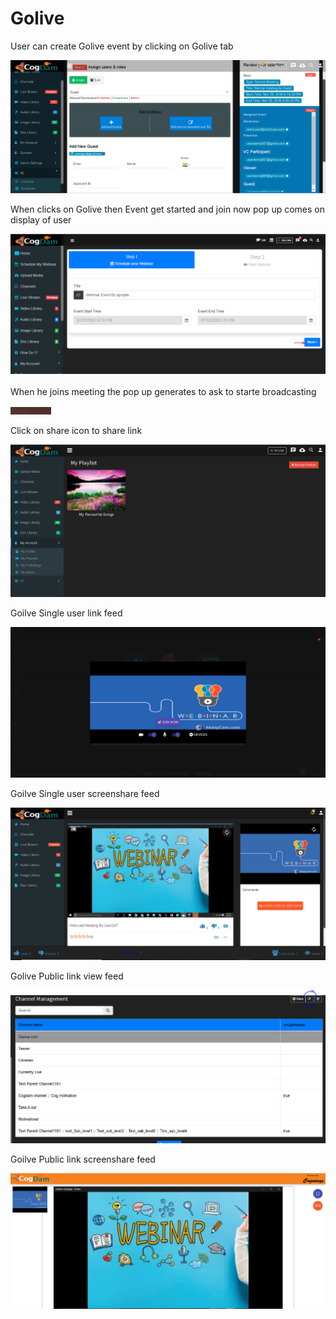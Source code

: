 # Golive

User can create Golive event by clicking on Golive tab 

![](.gitbook/assets/image%20%2859%29.png)

When clicks on Golive then Event get started and join now pop up comes on display of user

![](.gitbook/assets/image%20%28292%29.png)

When he joins meeting the pop up generates to ask to starte broadcasting 

![](.gitbook/assets/image%20%2853%29.png)

Click on share icon to share  link

![](.gitbook/assets/image%20%2821%29.png)

Goilve Single user link feed

![](.gitbook/assets/image%20%28200%29.png)

Goilve Single user screenshare feed

![](.gitbook/assets/microsoftteams-image-3.png)

Golive Public link view feed

![](.gitbook/assets/image%20%28213%29.png)

Goilve Public link screenshare feed

![](.gitbook/assets/microsoftteams-image-4.png)












